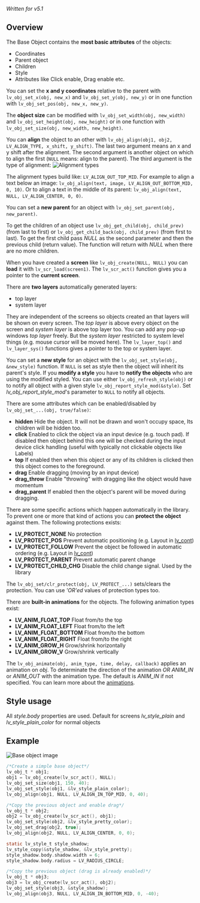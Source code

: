 _Written for v5.1_

## Overview

The Base Object contains the **most basic attributes** of the objects:

- Coordinates
- Parent object
- Children
- Style
- Attributes like Click enable, Drag enable etc.

You can set the **x and y coordinates** relative to the parent with `lv_obj_set_x(obj, new_x)` and `lv_obj_set_y(obj, new_y)` or in one function with `lv_obj_set_pos(obj, new_x, new_y)`. 

The **object size** can be modified with `lv_obj_set_width(obj, new_width)` and `lv_obj_set_height(obj, new_height)` or in one function with `lv_obj_set_size(obj, new_width, new_height)`. 

You can **align**  the object to an other with `lv_obj_align(obj1, obj2, LV_ALIGN_TYPE, x_shift, y_shift)`. The last two argument means an x and y shift after the alignment. The second argument is another object on which to align the first (`NULL` means: align to the parent). The third argument is the type of alignment:
![Alignment types](http://doc.littlevgl.com/img/align.png)

The alignment types build like: `LV_ALIGN_OUT_TOP_MID`. For example to align a text below an image: `lv_obj_align(text, image, LV_ALIGN_OUT_BOTTOM_MID, 0, 10)`. Or to align a text in the middle of its parent: `lv_obj_align(text, NULL, LV_ALIGN_CENTER, 0, 0)`. 

You can set a **new parent** for an object with `lv_obj_set_parent(obj, new_parent)`.

To get the children of an object use `lv_obj_get_child(obj, child_prev)` (from last to first) or `lv_obj_get_child_back(obj, child_prev)` (from first to last). To get the first child pass _NULL_ as the second parameter and then the previous child (return value). The function will return with _NULL_ when there are no more children.

When you have created a **screen** like `lv_obj_create(NULL, NULL)` you can **load** it with `lv_scr_load(screen1)`. The `lv_scr_act()` function gives you a pointer to the **current screen**.

There are **two layers** automatically generated layers:

- top layer
- system layer

They are independent of the screens so objects created an that layers will be shown on every screen. The _top layer_ is above every object on the screen and  _system layer_ is above top layer too. You can add any pop-up windows _top layer_ freely. But the _system layer_ restricted to system level things (e.g. mouse cursor will be moved here). The `lv_layer_top()` and `lv_layer_sys()` functions gives a pointer to the top or system layer.

You can set a **new style** for an object with the `lv_obj_set_style(obj, &new_style)` function. If `NULL` is set as style then the object will inherit its parent's style. If you **modify a style** you have to **notify the objects** who are using the modified styled. You can use either `lv_obj_refresh_style(obj)` or to notify all object with a given style `lv_obj_report_style_mod(&style)`. Set _lv_obj_report_style_mod_'s parameter to `NULL` to notify all objects. 

There are some attributes which can be enabled/disabled by `lv_obj_set_...(obj, true/false)`:

- **hidden** Hide the object. It will not be drawn and won't occupy space, Its children will be hidden too.
- **click** Enabled to click the object via an input device (e.g. touch pad). If disabled then object behind this one will be checked during the input device click handling (useful with typically not clickable objects like Labels)
- **top** If enabled then when this object or any of its children is clicked then this object comes to the foreground.
- **drag** Enable dragging (moving by an input device)
- **drag_throw** Enable "throwing" with dragging like the object would have momentum
- **drag_parent** If enabled then the object's parent will be moved during dragging. 

There are some specific actions which happen automatically in the library. To prevent one or more that kind of actions you can **protect the object** against them. The following protections exists:

- **LV_PROTECT_NONE** No protection
- **LV_PROTECT_POS**  Prevent automatic positioning (e.g.  Layout in [lv_cont](/Container))
- **LV_PROTECT_FOLLOW** Prevent the object be followed in automatic ordering (e.g. Layout in [lv_cont](/Container))
- **LV_PROTECT_PARENT** Prevent automatic parent change
- **LV_PROTECT_CHILD_CHG** Disable the child change signal. Used by the library

The `lv_obj_set/clr_protect(obj, LV_PROTECT_...)` sets/clears the protection. You can use _'OR'ed_ values of protection types too.

There are **built-in animations** for the objects. The following animation types exist:

- **LV_ANIM_FLOAT_TOP** Float from/to the top
- **LV_ANIM_FLOAT_LEFT** Float from/to the left
- **LV_ANIM_FLOAT_BOTTOM** Float from/to the bottom
- **LV_ANIM_FLOAT_RIGHT** Float from/to the right
- **LV_ANIM_GROW_H** Grow/shrink  horizontally
- **LV_ANIM_GROW_V** Grow/shrink  vertically

The `lv_obj_animate(obj, anim_type, time, delay, callback)` applies an animation on _obj_. To determinate the direction of the animation _OR_ _ANIM_IN_ or _ANIM_OUT_ with the animation type. The default is _ANIM_IN_ if not specified. You can learn more about the [animations](/Animations).

## Style usage

All _style.body_ properties are used. Default for screens  _lv_style_plain_  and _lv_style_plain_color_ for normal objects

## Example
![Base object image](http://doc.littlevgl.com/img/base-obj-lv_obj.png)
```c
/*Create a simple base object*/
lv_obj_t * obj1;
obj1 = lv_obj_create(lv_scr_act(), NULL);
lv_obj_set_size(obj1, 150, 40);
lv_obj_set_style(obj1, &lv_style_plain_color);
lv_obj_align(obj1, NULL, LV_ALIGN_IN_TOP_MID, 0, 40);

/*Copy the previous object and enable drag*/
lv_obj_t * obj2;
obj2 = lv_obj_create(lv_scr_act(), obj1);
lv_obj_set_style(obj2, &lv_style_pretty_color);
lv_obj_set_drag(obj2, true);
lv_obj_align(obj2, NULL, LV_ALIGN_CENTER, 0, 0);

static lv_style_t style_shadow;
lv_style_copy(&style_shadow, &lv_style_pretty);
style_shadow.body.shadow.width = 6;
style_shadow.body.radius = LV_RADIUS_CIRCLE;

/*Copy the previous object (drag is already enabled)*/
lv_obj_t * obj3;
obj3 = lv_obj_create(lv_scr_act(), obj2);
lv_obj_set_style(obj3, &style_shadow);
lv_obj_align(obj3, NULL, LV_ALIGN_IN_BOTTOM_MID, 0, -40);
```
